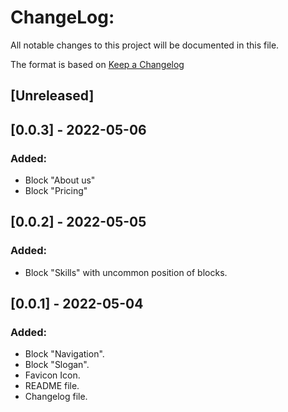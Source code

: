 # ChangeLog:
All notable changes to this project will be documented in this file.

The format is based on [Keep a Changelog](https://keepachangelog.com/en/1.0.0/)

## [Unreleased]

## [0.0.3] - 2022-05-06
### Added:
- Block "About us"
- Block "Pricing"

## [0.0.2] - 2022-05-05
### Added:
- Block "Skills" with uncommon position of blocks.

## [0.0.1] - 2022-05-04
### Added:
- Block "Navigation".
- Block "Slogan".
- Favicon Icon.
- README file.
- Changelog file.
